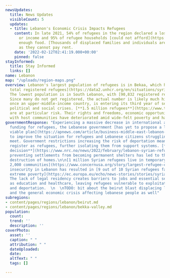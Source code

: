 ```yaml
---
newsUpdates:
  title: News Updates
  visibleCount: 5
  updates:
  - title: Lebanon's Economic Crisis Impacts Refugees
    content: In late 2021, 54% of refugees in the region declared a loss in employment
      or income and 95% of refugee households [could not afford](https://data2.unhcr.org/en/documents/details/90852)
      enough food. [Thousands of displaced families and individuals are facing evictions](https://www.nrc.no/news/2022/february/lebanon-syrian-refugees-face-evictions-as-they-take-desperate-measures-to-survive-the-winter/)
      as they cannot pay rent.
    date: '2022-02-12T02:41:19.000+00:00'
    pinned: false
stayInformed:
  title: Stay Informed
  links: []
name: Lebanon
map: "/uploads/region-maps.png"
overview: Lebanon's largest population of refugees is in Bekaa, which hosts [39% of
  total registered refugees](https://data2.unhcr.org/en/situations/syria/location/71).
  The lowest population is in South Lebanon, with [90,832 registered refugees.](https://data2.unhcr.org/en/situations/syria/location/71)
  Since many do not get registered, the actual number is likely much higher. Lebanon,
  once an upper-middle-income country, is entering its third year of severe economic,
  political and social crises. [**1.5 million refugees**](https://www.thenewhumanitarian.org/opinion/2022/1/18/Syrian-refugees-Lebanon-help-protection-pressure-leave)
  are at particular risk. Their rights and freedoms, economic opportunities, and relations
  with host communities have deteriorated amid wide-felt poverty and hardship.
governmentResponse: "Experiencing a massive decrease in international and national
  funding for refugees, the Lebanese government [has yet to propose a long-term and
  viable plan](https://apnews.com/article/business-middle-east-lebanon-beirut-hezbollah-6fba3e7874b69381d194a029f51bda49)
  to improve the situation for refugees and Lebanese citizens struggling to make ends
  meet. Government restrictions increasing the risk of deportation mean fewer people
  register as refugees, further isolating them from support systems. [**A 2019 government
  decision**](https://www.nrc.no/news/2022/february/lebanon-syrian-refugees-face-evictions-as-they-take-desperate-measures-to-survive-the-winter/)
  preventing settlements from becoming permanent shelters has led to the systematic
  destruction of homes.\n\n[1 million Syrian refugees live in temporary shelters across
  2,000 communities](https://www.concernusa.org/story/largest-refugee-crises/). Economic
  insecurity in Lebanon has resulted in [9 out of 10 Syrian refugees falling into
  extreme poverty](https://ec.europa.eu/echo/news-stories/stories/syrian-refugees-lebanon-between-hammer-and-anvil_en).
  The lack of legal residency creates barriers to jobs and essential services such
  as education and healthcare, leaving refugees vulnerable to exploitation, eviction
  and deportation.  \n  \nTODO: bit about the beirut blast displacing lebanese poeple,
  and the general economic crisis affecting lebanese people as well"
subregions:
- content/pages/regions/lebanon/beirut.md
- content/pages/regions/lebanon/bekka-valley.md
population:
  count: 
  trend: ''
  description: ''
coverPhoto:
  asset: ''
  caption: " "
  attribution: " "
  dateUploaded: 
  date: 
  altText: " "
  tags: []

---
```

